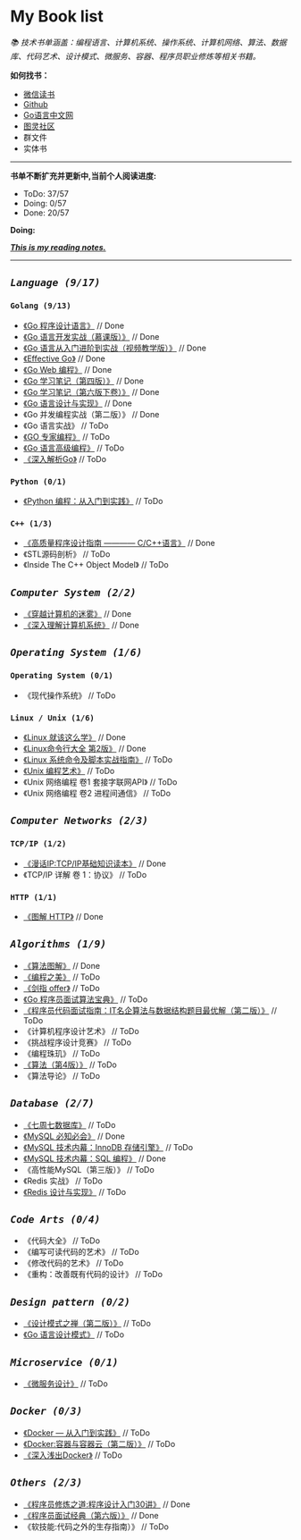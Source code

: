 # My Book list

*📚 技术书单涵盖：编程语言、计算机系统、操作系统、计算机网络、算法、数据库、代码艺术、设计模式、微服务、容器、程序员职业修炼等相关书籍。*

**如何找书：**
- [微信读书](https://weread.qq.com/)
- [Github](https://github.com/ALong1108/free-programming-books-zh_CN)
- [Go语言中文网](https://books.studygolang.com/gopl-zh/)
- [图灵社区](https://www.ituring.com.cn/)
- 群文件
- 实体书

---
**书单不断扩充并更新中,当前个人阅读进度:**
- ToDo: 37/57
- Doing: 0/57
- Done: 20/57

**Doing:**


[***This is my reading notes.***](http://note.youdao.com/noteshare?id=3492f772f5e01ca5abab4f176964cf0e)

---
## *`Language (9/17)`*

### `Golang (9/13)`

- [《Go 程序设计语言》](https://books.studygolang.com/gopl-zh/) // Done
- [《Go 语言开发实战（慕课版）》](https://weread.qq.com/) // Done
- [《Go 语言从入门进阶到实战（视频教学版）》](https://weread.qq.com/) // Done
- [《Effective Go》](https://learnku.com/docs/effective-go/2020) // Done
- [《Go Web 编程》](https://weread.qq.com/) // Done
- [《Go 学习笔记（第四版）》](https://github.com/qyuhen/book/blob/master/Go%20%E5%AD%A6%E4%B9%A0%E7%AC%94%E8%AE%B0%20%E7%AC%AC%E5%9B%9B%E7%89%88.pdf) // Done
- [《Go 学习笔记（第六版下卷）》](https://github.com/qyuhen/book/blob/master/Go%20%E5%AD%A6%E4%B9%A0%E7%AC%94%E8%AE%B0%20%E7%AC%AC%E5%85%AD%E7%89%88%20%E4%B8%8B%E5%8D%B7%20-%20%E9%A2%84%E8%A7%88.pdf) // Done
- [《Go 语言设计与实现》](https://draveness.me/golang/) // Done
- 《Go 并发编程实战（第二版）》 // Done
- 《Go 语言实战》 // ToDo
- [《GO 专家编程》](https://books.studygolang.com/GoExpertProgramming/) // ToDo
- [《Go 语言高级编程》](https://weread.qq.com/) // ToDo
- [《深入解析Go》](https://books.studygolang.com/go-internals/) // ToDo

### `Python (0/1)`

- [《Python 编程：从入门到实践》](https://weread.qq.com/) // ToDo

### `C++ (1/3)`

- [《高质量程序设计指南 ———— C/C++语言》](https://weread.qq.com/) // Done
- 《STL源码剖析》 // ToDo
- 《Inside The C++ Object Model》 // ToDo

## *`Computer System (2/2)`*

- [《穿越计算机的迷雾》](https://weread.qq.com/) // Done
- [《深入理解计算机系统》](http://csapp.cs.cmu.edu/3e/labs.html) // Done

## *`Operating System (1/6)`*

### `Operating System (0/1)`

- 《现代操作系统》 // ToDo

### `Linux / Unix (1/6)`

- [《Linux 就该这么学》](https://weread.qq.com/) // Done
- [《Linux命令行大全 第2版》](https://weread.qq.com/) // Done
- [《Linux 系统命令及脚本实战指南》](https://weread.qq.com/) // ToDo
- [《Unix 编程艺术》](https://weread.qq.com/) // ToDo
- 《Unix 网络编程 卷1 套接字联网API》 // ToDo
- 《Unix 网络编程 卷2 进程间通信》 // ToDo

## *`Computer Networks (2/3)`*

### `TCP/IP (1/2)`

- [《漫话IP:TCP/IP基础知识读本》](https://weread.qq.com/) // Done
- 《TCP/IP 详解 卷 1：协议》 // ToDo

### `HTTP (1/1)`

- [《图解 HTTP》](https://weread.qq.com/) // Done

## *`Algorithms (1/9)`*

- [《算法图解》](https://weread.qq.com/) // Done
- [《编程之美》](https://weread.qq.com/) // ToDo
- [《剑指 offer》](https://weread.qq.com/) // ToDo
- [《Go 程序员面试算法宝典》](https://weread.qq.com/) // ToDo
- [《程序员代码面试指南：IT名企算法与数据结构题目最优解（第二版）》](https://weread.qq.com/) // ToDo
- 《计算机程序设计艺术》 // ToDo
- 《挑战程序设计竞赛》 // ToDo
- 《编程珠玑》 // ToDo
- [《算法（第4版）》](https://weread.qq.com/) // ToDo
- 《算法导论》 // ToDo

## *`Database (2/7)`*

- [《七周七数据库》](https://weread.qq.com/) // ToDo
- [《MySQL 必知必会》](https://weread.qq.com/) // Done
- [《MySQL 技术内幕：InnoDB 存储引擎》](https://weread.qq.com/) // ToDo
- [《MySQL 技术内幕：SQL 编程》](https://weread.qq.com/) // Done
- 《高性能MySQL（第三版）》 // ToDo
- 《Redis 实战》 // ToDo
- [《Redis 设计与实现》](https://weread.qq.com/) // ToDo

## *`Code Arts (0/4)`*

- 《代码大全》 // ToDo
- 《编写可读代码的艺术》 // ToDo
- 《修改代码的艺术》 // ToDo
- 《重构：改善既有代码的设计》 // ToDo

## *`Design pattern (0/2)`*

- [《设计模式之禅（第二版）》](https://weread.qq.com/) // ToDo
- [《Go 语言设计模式》](https://github.com/senghoo/golang-design-pattern) // ToDo

## *`Microservice (0/1)`*

- [《微服务设计》](https://weread.qq.com/) // ToDo

## *`Docker (0/3)`*

- [《Docker — 从入门到实践》](https://books.studygolang.com/docker_practice/) // ToDo
- [《Docker:容器与容器云（第二版）》](https://weread.qq.com/) // ToDo
- [《深入浅出Docker》](https://weread.qq.com/) // ToDo

## *`Others (2/3)`*

- [《程序员修炼之道:程序设计入门30讲》](https://weread.qq.com/) // Done
- [《程序员面试经典（第六版）》](https://weread.qq.com/) // Done
- 《软技能:代码之外的生存指南）》 // ToDo
